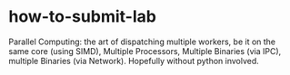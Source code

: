 # how-to-submit-lab

Parallel Computing: 
    the art of dispatching multiple workers, be it on the same core (using SIMD), 
    Multiple Processors, Multiple Binaries (via IPC), multiple Binaries (via Network).
    Hopefully without python involved.
